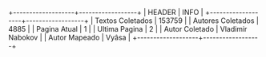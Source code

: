 
+-------------------+------------------+
| HEADER            | INFO             |
+-------------------+------------------+
| Textos Coletados  | 153759           |
| Autores Coletados | 4885             |
| Pagina Atual      | 1                |
| Ultima Pagina     | 2                |
| Autor Coletado    | Vladimir Nabokov |
| Autor Mapeado     | Vyâsa            |
+-------------------+------------------+
